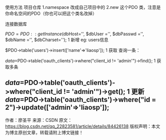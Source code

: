 使用方法
项目仓库
1.namespace 改成自己项目中的
2.new 这个PDO 类，注意是你命名空间的PDO（你也可以把这个类名改掉）

连接数据库

$PDO = PDO::getInstance($dbHost='', $dbUser ='', $dbPasswd  ='', $dbName ='', $dbCharset='');
1
新增
eg: users信息

$PDO->table('users')->insert(['name'=>'liaosp']);
1
获取
查询一条：

$data =$PDO->table('oauth_clients')->where("client_id != 'admin'")->find();
1
获取多条

$data =$PDO->table('oauth_clients')->where("client_id != 'admin'")->get();
1
更新
$data =$PDO->table('oauth_clients')->where("id = 2")->update(['admin'=>'liaosp']);
--------------------- 
作者：廖圣平 
来源：CSDN 
原文：https://blog.csdn.net/qq_22823581/article/details/84426138 
版权声明：本文为博主原创文章，转载请附上博文链接！
